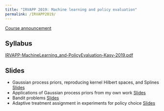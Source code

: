 ```yaml
---
title: "IRVAPP 2019: Machine learning and policy evaluation"
permalink: /IRVAPP2019/
---
```



[Course announcement](https://irvapp.fbk.eu/trainings/detail/14958/irvapp-advanced-spring-school-2019-advanced-methods-for-impact-evaluation-2019/)


## Syllabus


[IRVAPP-MachineLearning_and-PolicyEvaluation-Kasy-2019.pdf](/home/files/teaching/IRVAPP2019/IRVAPP-MachineLearning_and-PolicyEvaluation-Kasy-2019.pdf)

## Slides

* Gaussian process priors, reproducing kernel Hilbert spaces, and Splines
[Slides](/home/files/teaching/IRVAPP2019/GaussianProcessPriors-Slides.pdf)
* Applications of Gaussian process priors from my own work
[Slides](/home/files/teaching/IRVAPP2019/Applications-Slides.pdf)
* Bandit problems
[Slides](/home/files/teaching/IRVAPP2019/BanditProblems-Slides.pdf)
* Adaptive treatment assignment in experiments for policy choice
[Slides](/home/files/teaching/IRVAPP2019/4-adaptiveexperiments-slides.pdf)